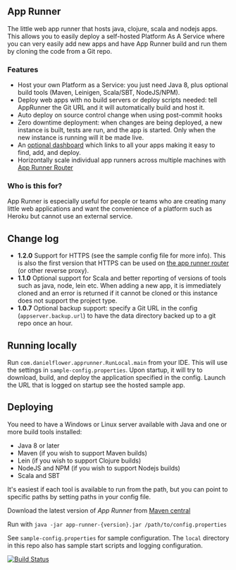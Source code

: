 App Runner
----------

The little web app runner that hosts java, clojure, scala and nodejs apps. This allows
you to easily deploy a self-hosted Platform As A Service where you can very easily add
new apps and have App Runner build and run them by cloning the code from a Git repo.

### Features

* Host your own Platform as a Service: you just need Java 8, plus optional build tools
(Maven, Leinigen, Scala/SBT, NodeJS/NPM).
* Deploy web apps with no build servers or deploy scripts needed: tell AppRunner the Git
URL and it will automatically build and host it.
* Auto deploy on source control change when using post-commit hooks
* Zero downtime deployment: when changes are being deployed, a new instance is built, tests
are run, and the app is started. Only when the new instance is running will it be made live.
* An [optional dashboard](https://github.com/danielflower/app-runner-home) which links to
all your apps making it easy to find, add, and deploy.
* Horizontally scale individual app runners across multiple machines with
[App Runner Router](https://github.com/danielflower/app-runner-router)

### Who is this for?

App Runner is especially useful for people or teams who are creating many little web applications
and want the convenience of a platform such as Heroku but cannot use an external service.

Change log
----------

* **1.2.0** Support for HTTPS (see the sample config file for more info). This is also
the first version that HTTPS can be used on [the app runner router](https://github.com/danielflower/app-runner-router)
(or other reverse proxy).
* **1.1.0** Optional support for Scala and better reporting of versions of tools such
as java, node, lein etc. When adding a new app, it is immediately cloned and an error
is returned if it cannot be cloned or this instance does not support the project type.
* **1.0.7** Optional backup support: specify a Git URL in the config (`appserver.backup.url`) 
to have the data directory backed up to a git repo once an hour.

Running locally
---------------

Run `com.danielflower.apprunner.RunLocal.main` from your IDE. This will use the settings in
`sample-config.properties`. Upon startup, it will try to download, build, and deploy the
application specified in the config. Launch the URL that is logged on startup see the hosted
sample app.

Deploying
---------

You need to have a Windows or Linux server available with Java and one or more build tools
installed:

* Java 8 or later
* Maven (if you wish to support Maven builds)
* Lein (if you wish to support Clojure builds)
* NodeJS and NPM (if you wish to support Nodejs builds)
* Scala and SBT

It's easiest if each tool is available to run from the path, but you can point to specific
paths by setting paths in your config file.

Download the latest version of _App Runner_ from [Maven central](http://search.maven.org/#search%7Cga%7C1%7Ca%3A%22app-runner%22)

Run with `java -jar app-runner-{version}.jar /path/to/config.properties`

See `sample-config.properties` for sample configuration. The `local` directory in this repo also
has sample start scripts and logging configuration.

[![Build Status](https://travis-ci.org/danielflower/app-runner.svg?branch=master)](https://travis-ci.org/danielflower/app-runner)
